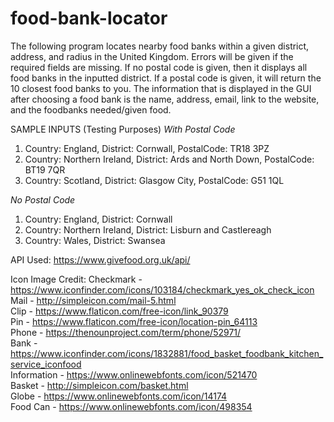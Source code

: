 # food-bank-locator
The following program locates nearby food banks within a given district, address, and radius in the United Kingdom. Errors will be given if the required fields are missing. If no postal code is given, then it displays all food banks in the inputted district. If a postal code is given, it will return the 10 closest food banks to you. The information that is displayed in the GUI after choosing a food bank is the name, address, email, link to the website, and the foodbanks needed/given food.

SAMPLE INPUTS (Testing Purposes)
_With Postal Code_
1. Country: England, District: Cornwall, PostalCode: TR18 3PZ
2. Country: Northern Ireland, District: Ards and North Down, PostalCode: BT19 7QR
3. Country: Scotland, District: Glasgow City, PostalCode: G51 1QL

_No Postal Code_
1. Country: England, District: Cornwall
2. Country: Northern Ireland, District: Lisburn and Castlereagh
3. Country: Wales, District: Swansea

API Used:
https://www.givefood.org.uk/api/

Icon Image Credit:
Checkmark - https://www.iconfinder.com/icons/103184/checkmark_yes_ok_check_icon  
Mail - http://simpleicon.com/mail-5.html  
Clip - https://www.flaticon.com/free-icon/link_90379  
Pin - https://www.flaticon.com/free-icon/location-pin_64113  
Phone - https://thenounproject.com/term/phone/52971/  
Bank - https://www.iconfinder.com/icons/1832881/food_basket_foodbank_kitchen_service_iconfood   
Information - https://www.onlinewebfonts.com/icon/521470  
Basket - http://simpleicon.com/basket.html  
Globe - https://www.onlinewebfonts.com/icon/14174  
Food Can - https://www.onlinewebfonts.com/icon/498354  
